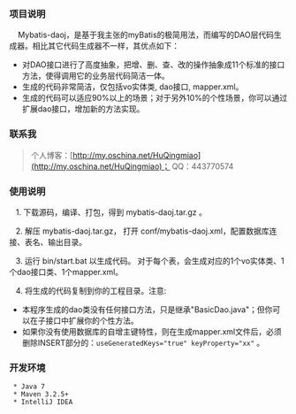 ﻿### 项目说明
&nbsp;&nbsp;&nbsp;&nbsp;Mybatis-daoj，是基于我主张的myBatis的极简用法，而编写的DAO层代码生成器。相比其它代码生成器不一样，其优点如下：

 - 对DAO接口进行了高度抽象，把增、删、查、改的操作抽象成11个标准的接口方法，使得调用它的业务层代码简洁一体。
 - 生成的代码非常简洁，仅包括vo实体类, dao接口, mapper.xml。
 - 生成的代码可以适应90%以上的场景；对于另外10%的个性场景，你可以通过扩展dao接口，增加新的方法实现。


### 联系我
> 个人博客：[http://my.oschina.net/HuQingmiao](http://my.oschina.net/HuQingmiao)；
> QQ：443770574


### 使用说明
&nbsp;&nbsp;&nbsp;1. 下载源码，编译、打包，得到 mybatis-daoj.tar.gz 。

&nbsp;&nbsp;&nbsp;2. 解压 mybatis-daoj.tar.gz， 打开 conf/mybatis-daoj.xml，配置数据库连接、表名、输出目录。

&nbsp;&nbsp;&nbsp;3. 运行 bin/start.bat 以生成代码。 对于每个表，会生成对应的1个vo实体类、1个dao接口类、1个mapper.xml。

&nbsp;&nbsp;&nbsp;4. 将生成的代码复制到你的工程目录。注意:
* 本程序生成的dao类没有任何接口方法，只是继承"BasicDao.java"；但你可以在子接口中扩展你的个性方法。
* 如果你没有使用数据库的自增主键特性，则在生成mapper.xml文件后，必须删除INSERT部分的：`useGeneratedKeys="true" keyProperty="xx"` 。
    

### 开发环境
     * Java 7
     * Maven 3.2.5+
     * IntelliJ IDEA
